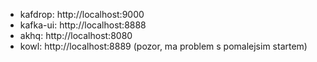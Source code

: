 * kafdrop:  http://localhost:9000
* kafka-ui: http://localhost:8888
* akhq:     http://localhost:8080
* kowl:     http://localhost:8889 (pozor, ma problem s pomalejsim startem)
